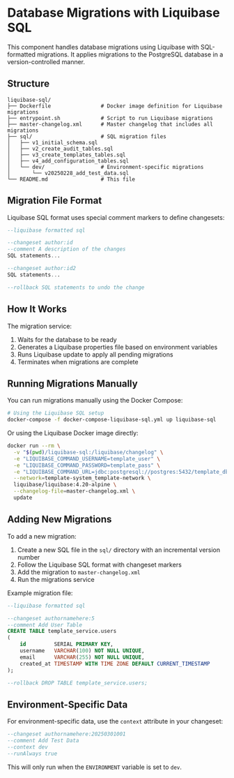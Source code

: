 # Database Migrations with Liquibase SQL

This component handles database migrations using Liquibase with SQL-formatted migrations. It applies migrations to the
PostgreSQL database in a version-controlled manner.

## Structure

```
liquibase-sql/
├── Dockerfile                # Docker image definition for Liquibase migrations
├── entrypoint.sh             # Script to run Liquibase migrations
├── master-changelog.xml      # Master changelog that includes all migrations
├── sql/                      # SQL migration files
│   ├── v1_initial_schema.sql
│   ├── v2_create_audit_tables.sql
│   ├── v3_create_templates_tables.sql
│   ├── v4_add_configuration_tables.sql
│   └── dev/                  # Environment-specific migrations
│       └── v20250228_add_test_data.sql
└── README.md                 # This file
```

## Migration File Format

Liquibase SQL format uses special comment markers to define changesets:

```sql
--liquibase formatted sql

--changeset author:id
--comment A description of the changes
SQL statements...

--changeset author:id2
SQL statements...

--rollback SQL statements to undo the change
```

## How It Works

The migration service:

1. Waits for the database to be ready
2. Generates a Liquibase properties file based on environment variables
3. Runs Liquibase update to apply all pending migrations
4. Terminates when migrations are complete

## Running Migrations Manually

You can run migrations manually using the Docker Compose:

```bash
# Using the Liquibase SQL setup
docker-compose -f docker-compose-liquibase-sql.yml up liquibase-sql
```

Or using the Liquibase Docker image directly:

```bash
docker run --rm \
  -v "$(pwd)/liquibase-sql:/liquibase/changelog" \
  -e "LIQUIBASE_COMMAND_USERNAME=template_user" \
  -e "LIQUIBASE_COMMAND_PASSWORD=template_pass" \
  -e "LIQUIBASE_COMMAND_URL=jdbc:postgresql://postgres:5432/template_db" \
  --network=template-system_template-network \
  liquibase/liquibase:4.20-alpine \
  --changelog-file=master-changelog.xml \
  update
```

## Adding New Migrations

To add a new migration:

1. Create a new SQL file in the `sql/` directory with an incremental version number
2. Follow the Liquibase SQL format with changeset markers
3. Add the migration to `master-changelog.xml`
4. Run the migrations service

Example migration file:

```sql
--liquibase formatted sql

--changeset authornamehere:5
--comment Add User Table
CREATE TABLE template_service.users
(
    id         SERIAL PRIMARY KEY,
    username   VARCHAR(100) NOT NULL UNIQUE,
    email      VARCHAR(255) NOT NULL UNIQUE,
    created_at TIMESTAMP WITH TIME ZONE DEFAULT CURRENT_TIMESTAMP
);

--rollback DROP TABLE template_service.users;
```

## Environment-Specific Data

For environment-specific data, use the `context` attribute in your changeset:

```sql
--changeset authornamehere:20250301001
--comment Add Test Data
--context dev
--runAlways true
```

This will only run when the `ENVIRONMENT` variable is set to `dev`.